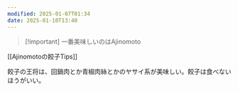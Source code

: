 ```yaml
---
modified: 2025-01-07T01:34
date: 2025-01-10T13:40
---
```


> [!important] 一番美味しいのはAjinomoto

[[Ajinomotoの餃子Tips]]

餃子の王将は、回鍋肉とか青椒肉絲とかのヤサイ系が美味しい。餃子は食べないほうがいい。
